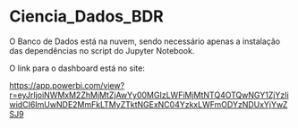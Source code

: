 # Ciencia_Dados_BDR

O Banco de Dados está na nuvem, sendo necessário apenas a instalação das dependências no script do Jupyter Notebook.

O link para o dashboard está no site:

https://app.powerbi.com/view?r=eyJrIjoiNWMxM2ZhMjMtZjAwYy00MGIzLWFiMjMtNTQ4OTQwNGY1ZjYzIiwidCI6ImUwNDE2MmFkLTMyZTktNGExNC04YzkxLWFmODYzNDUxYjYwZSJ9


